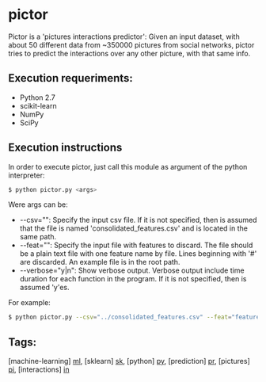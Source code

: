 # pictor

Pictor is a 'pictures interactions predictor':
Given an input dataset, with about 50 different data from ~350000 pictures from social networks, pictor tries to predict the interactions over any other picture, with that same info.

## Execution requeriments:
  - Python 2.7
  - scikit-learn
  - NumPy
  - SciPy

## Execution instructions
In order to execute pictor, just call this module as argument of the python interpreter:
```sh
$ python pictor.py <args>
```
Were args can be:
  - --csv="<file>": Specify the input csv file. If it is not specified, then is assumed that the file is named 'consolidated_features.csv' and is located in the same path.
  - --feat="<file>": Specify the input file with features to discard. The file should be a plain text file with one feature name by file. Lines beginning with '#' are discarded. An example file is in the root path.
  - --verbose="y|n": Show verbose output. Verbose output include time duration for each function in the program. If it is not specified, then is assumed 'y'es.

For example:
```sh
$ python pictor.py --csv="../consolidated_features.csv" --feat="features_unwanted.csv"
```

## Tags:
[machine-learning] [ml], [sklearn] [sk], [python] [py], [prediction] [pr], [pictures] [pi], [interactions] [in]


[ml]: https://github.com/search?utf8=%E2%9C%93&q=machine-learning
[sk]: https://github.com/search?utf8=%E2%9C%93&q=sklearn
[py]: https://github.com/search?utf8=%E2%9C%93&q=python
[pr]: https://github.com/search?utf8=%E2%9C%93&q=prediction
[pi]: https://github.com/search?utf8=%E2%9C%93&q=pictures
[in]: https://github.com/search?utf8=%E2%9C%93&q=interactions
